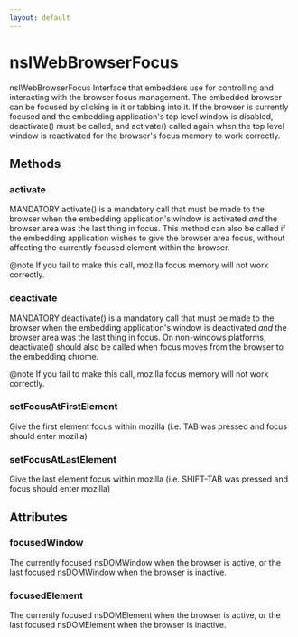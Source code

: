 ```yaml
---
layout: default
---
```


# nsIWebBrowserFocus #

nsIWebBrowserFocus
Interface that embedders use for controlling and interacting
with the browser focus management. The embedded browser can be focused by
clicking in it or tabbing into it. If the browser is currently focused and
the embedding application's top level window is disabled, deactivate() must
be called, and activate() called again when the top level window is
reactivated for the browser's focus memory to work correctly.


## Methods ##

### activate ###

MANDATORY
activate() is a mandatory call that must be made to the browser
when the embedding application's window is activated *and* the 
browser area was the last thing in focus.  This method can also be called
if the embedding application wishes to give the browser area focus,
without affecting the currently focused element within the browser.

@note
If you fail to make this call, mozilla focus memory will not work
correctly.


### deactivate ###

MANDATORY
deactivate() is a mandatory call that must be made to the browser
when the embedding application's window is deactivated *and* the
browser area was the last thing in focus.  On non-windows platforms,
deactivate() should also be called when focus moves from the browser
to the embedding chrome.

@note
If you fail to make this call, mozilla focus memory will not work
correctly.


### setFocusAtFirstElement ###

Give the first element focus within mozilla
(i.e. TAB was pressed and focus should enter mozilla)


### setFocusAtLastElement ###

Give the last element focus within mozilla
(i.e. SHIFT-TAB was pressed and focus should enter mozilla)


## Attributes ##

### focusedWindow ###

The currently focused nsDOMWindow when the browser is active,
or the last focused nsDOMWindow when the browser is inactive.


### focusedElement ###

The currently focused nsDOMElement when the browser is active,
or the last focused nsDOMElement when the browser is inactive.

